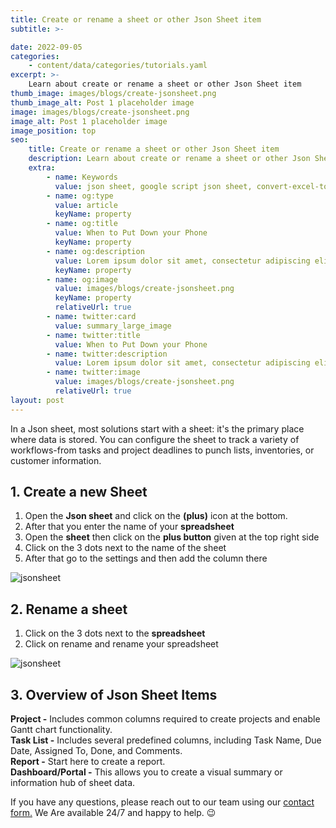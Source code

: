 ```yaml
---
title: Create or rename a sheet or other Json Sheet item
subtitle: >-

date: 2022-09-05
categories:
    - content/data/categories/tutorials.yaml
excerpt: >-
    Learn about create or rename a sheet or other Json Sheet item
thumb_image: images/blogs/create-jsonsheet.png
thumb_image_alt: Post 1 placeholder image
image: images/blogs/create-jsonsheet.png
image_alt: Post 1 placeholder image
image_position: top
seo:
    title: Create or rename a sheet or other Json Sheet item
    description: Learn about create or rename a sheet or other Json Sheet item
    extra:
        - name: Keywords
          value: json sheet, google script json sheet, convert-excel-to-json sheet, json sheet js, google sheet to json, sheets json api, google sheet json api, json sheet builder,  json to sheet custom header, google sheet to json, json to google sheets
        - name: og:type
          value: article
          keyName: property
        - name: og:title
          value: When to Put Down your Phone
          keyName: property
        - name: og:description
          value: Lorem ipsum dolor sit amet, consectetur adipiscing elit
          keyName: property
        - name: og:image
          value: images/blogs/create-jsonsheet.png
          keyName: property
          relativeUrl: true
        - name: twitter:card
          value: summary_large_image
        - name: twitter:title
          value: When to Put Down your Phone
        - name: twitter:description
          value: Lorem ipsum dolor sit amet, consectetur adipiscing elit
        - name: twitter:image
          value: images/blogs/create-jsonsheet.png
          relativeUrl: true
layout: post
---
```


In a Json sheet, most solutions start with a sheet: it's the primary place where data is stored. You can configure the sheet to track a variety of workflows-from tasks and project deadlines to punch lists, inventories, or customer information.

## 1. Create a new Sheet

1. Open the <b>Json sheet</b> and click on the <b>(plus)</b> icon at the bottom.
2. After that you enter the name of your <b>spreadsheet</b>
3. Open the <b>sheet</b> then click on the <b>plus button</b> given at the top right side
4. Click on the 3 dots next to the name of the sheet
5. After that go to the settings and then add the column there

![jsonsheet](/images/blogs/create-jsonsheet-2.PNG)

## 2. Rename a sheet

1. Click on the 3 dots next to the <b>spreadsheet</b>
2. Click on rename and rename your spreadsheet

![jsonsheet](/images/blogs/create-jsonsheet-1.PNG)

## 3. Overview of Json Sheet Items

<b>Project -</b> Includes common columns required to create projects and enable Gantt chart functionality.</br>
<b>Task List -</b> Includes several predefined columns, including Task Name, Due Date, Assigned To, Done, and Comments.</br>
<b>Report -</b> Start here to create a report.</br  >
<b>Dashboard/Portal -</b> This allows you to create a visual summary or information hub of sheet data.

If you have any questions, please reach out to our team using our <a href="https://jsonsheet.com/contact-us">contact form.</a> We Are available 24/7 and happy to help. 😉
